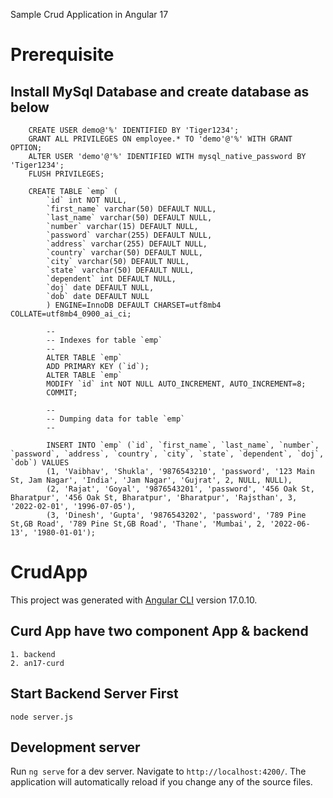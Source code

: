 Sample Crud Application in Angular 17
# Prerequisite
  ## Install MySql Database and create database as below
        CREATE USER demo@'%' IDENTIFIED BY 'Tiger1234';
        GRANT ALL PRIVILEGES ON employee.* TO 'demo'@'%' WITH GRANT OPTION;
        ALTER USER 'demo'@'%' IDENTIFIED WITH mysql_native_password BY 'Tiger1234';
        FLUSH PRIVILEGES;

        CREATE TABLE `emp` (
            `id` int NOT NULL,
            `first_name` varchar(50) DEFAULT NULL,
            `last_name` varchar(50) DEFAULT NULL,
            `number` varchar(15) DEFAULT NULL,
            `password` varchar(255) DEFAULT NULL,
            `address` varchar(255) DEFAULT NULL,
            `country` varchar(50) DEFAULT NULL,
            `city` varchar(50) DEFAULT NULL,
            `state` varchar(50) DEFAULT NULL,
            `dependent` int DEFAULT NULL,
            `doj` date DEFAULT NULL,
            `dob` date DEFAULT NULL
            ) ENGINE=InnoDB DEFAULT CHARSET=utf8mb4 COLLATE=utf8mb4_0900_ai_ci;

            --
            -- Indexes for table `emp`
            --
            ALTER TABLE `emp`
            ADD PRIMARY KEY (`id`);
            ALTER TABLE `emp`
            MODIFY `id` int NOT NULL AUTO_INCREMENT, AUTO_INCREMENT=8;
            COMMIT;

            --
            -- Dumping data for table `emp`
            --

            INSERT INTO `emp` (`id`, `first_name`, `last_name`, `number`, `password`, `address`, `country`, `city`, `state`, `dependent`, `doj`, `dob`) VALUES
            (1, 'Vaibhav', 'Shukla', '9876543210', 'password', '123 Main St, Jam Nagar', 'India', 'Jam Nagar', 'Gujrat', 2, NULL, NULL),
            (2, 'Rajat', 'Goyal', '9876543201', 'password', '456 Oak St, Bharatpur', '456 Oak St, Bharatpur', 'Bharatpur', 'Rajsthan', 3, '2022-02-01', '1996-07-05'),
            (3, 'Dinesh', 'Gupta', '9876543202', 'password', '789 Pine St,GB Road', '789 Pine St,GB Road', 'Thane', 'Mumbai', 2, '2022-06-13', '1980-01-01');

# CrudApp

This project was generated with [Angular CLI](https://github.com/angular/angular-cli) version 17.0.10.
  ## Curd App have two component App & backend
    1. backend
    2. an17-curd

## Start Backend Server First
    node server.js
## Development server

Run `ng serve` for a dev server. Navigate to `http://localhost:4200/`. The application will automatically reload if you change any of the source files.


